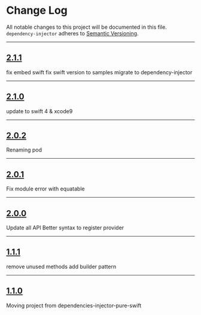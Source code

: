 # Change Log

All notable changes to this project will be documented in this file.
`dependency-injector` adheres to [Semantic Versioning](http://semver.org/).

---

## [2.1.1](https://github.com/Digipolitan/dependency-injector/releases/tag/v2.1.1)

fix embed swift
fix swift version to samples
migrate to dependency-injector

---

## [2.1.0](https://github.com/Digipolitan/dependency-injector-swift/releases/tag/v2.1.0)

update to swift 4 & xcode9

---

## [2.0.2](https://github.com/Digipolitan/dependency-injector-swift/releases/tag/v2.0.2)

Renaming pod

---

## [2.0.1](https://github.com/Digipolitan/dependency-injector-swift/releases/tag/v2.0.1)

Fix module error with equatable

---

## [2.0.0](https://github.com/Digipolitan/dependency-injector-swift/releases/tag/v2.0.0)

Update all API
Better syntax to register provider

---

## [1.1.1](https://github.com/Digipolitan/dependency-injector-swift/releases/tag/v1.1.1)

remove unused methods
add builder pattern

---

## [1.1.0](https://github.com/Digipolitan/dependency-injector-swift/releases/tag/v1.1.0)

Moving project from dependencies-injector-pure-swift
